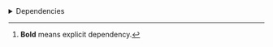 <details>
<summary>Dependencies</summary>

|Dependency[^1]|Before|After|Package|Environments|
|-|-|-|-|-|
|[**setuptools**](https://pypi.org/project/setuptools)|74.1.3|75.6.0|pypi|*all envs* on osx-arm64|
|[**polars**](https://prefix.dev/channels/conda-forge/packages/polars)|1.15.0|1.16.0|conda|*all envs* on osx-arm64|
|**pkg**|0.23.0|0.23.0|conda|*all envs* on linux-64|
|[**private-package**](https://prefix.dev/channels/setup-pixi-test/packages/private-package)|0.0.1|0.0.1|conda|*all envs* on osx-arm64|
|**my-package**|py313hc743ca1_0|py313hc743ca1_1|conda|*all envs* on osx-arm64|

</details>

[^1]: **Bold** means explicit dependency.
[^2]: Dependency got downgraded.
